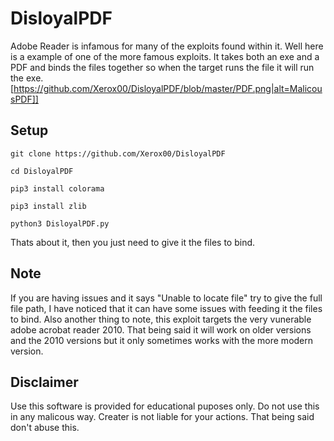 # DisloyalPDF
  Adobe Reader is infamous for many of the exploits found within it. Well here is a example of one of the more famous exploits. It takes both an exe and a PDF and binds the files together so when the target runs the file it will run the exe.
  [https://github.com/Xerox00/DisloyalPDF/blob/master/PDF.png|alt=MalicousPDF]]
  
 ## Setup
 ```
 git clone https://github.com/Xerox00/DisloyalPDF
 ```
 ```
 cd DisloyalPDF
 ```
 ```
 pip3 install colorama
```
 ```
 pip3 install zlib
```
```
python3 DisloyalPDF.py
```
Thats about it, then you just need to give it the files to bind.

## Note 
If you are having issues and it says "Unable to locate file" try to give the full file path, I have noticed that it can have some issues with feeding it the files to bind.
Also another thing to note, this exploit targets the very vunerable adobe acrobat reader 2010. That being said it will work on older versions and the 2010 versions but it only sometimes works with the more modern version.

## Disclaimer
Use this software is provided for educational puposes only. Do not use this in any malicous way. Creater is not liable for your actions. That being said don't abuse this.
